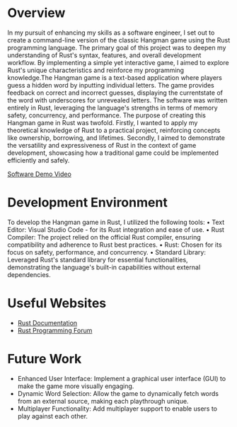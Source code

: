  # Overview

 In my pursuit of enhancing my skills as a software engineer, I set out to create a command-line version of the classic Hangman game using the Rust programming language. 
 The primary goal of this project was to deepen my understanding of Rust's syntax, features, and overall development workflow. By implementing a simple yet interactive game,
 I aimed to explore Rust's unique characteristics and reinforce my programming knowledge.The Hangman game is a text-based application where players guess a hidden word by inputting individual letters.
 The game provides feedback on correct and incorrect guesses, displaying the currentstate of the word with underscores for unrevealed letters. The software was written entirely in Rust, leveraging the 
 language's strengths in terms of memory safety, concurrency, and performance. 
The purpose of creating this Hangman game in Rust was twofold. Firstly, I wanted to apply my theoretical knowledge of Rust to a practical project, reinforcing concepts like ownership, 
borrowing, and lifetimes. Secondly, I aimed to demonstrate the versatility and expressiveness of Rust in the context of game development, showcasing how a traditional game could be implemented
efficiently and safely.
 
[Software Demo Video](https://youtu.be/gJueYc7PNVQ)

# Development Environment
To develop the Hangman game in Rust, I utilized the following tools:
•	Text Editor: Visual Studio Code - for its Rust integration and ease of use.
•	Rust Compiler: The project relied on the official Rust compiler, ensuring compatibility and adherence to Rust best practices. 
•	Rust: Chosen for its focus on safety, performance, and concurrency.
•	Standard Library: Leveraged Rust's standard library for essential functionalities, demonstrating the language's built-in capabilities without external dependencies.


# Useful Websites
- [Rust Documentation](https://www.rust-lang.org/learn)
- [Rust Programming Forum](https://users.rust-lang.org/)

# Future Work 

-  Enhanced User Interface: Implement a graphical user interface (GUI) to make the game more visually engaging.
-  Dynamic Word Selection: Allow the game to dynamically fetch words from an external source, making each playthrough unique.
- Multiplayer Functionality: Add multiplayer support to enable users to play against each other.

